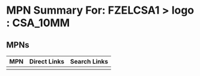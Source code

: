 



# MPN Summary For: FZELCSA1 > logo : CSA_10MM

## MPNs
  

|MPN|Direct Links|Search Links|
| :--- | :--- | :--- |
||||
